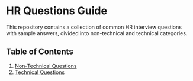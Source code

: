 # HR Questions Guide

This repository contains a collection of common HR interview questions with sample answers, divided into non-technical and technical categories.

## Table of Contents

1. [Non-Technical Questions](non_technical_questions.md)
2. [Technical Questions](technical_questions.md)